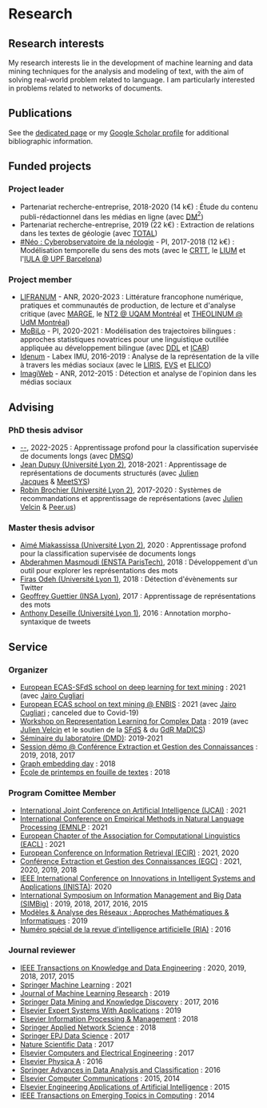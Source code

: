 # Research

## Research interests

My research interests lie in the development of machine learning and data mining techniques for the analysis and modeling of text, with the aim of solving real-world problem related to language. I am particularly interested in problems related to networks of documents.

## Publications

See the [dedicated page](publications) or my [Google Scholar profile](https://scholar.google.com/citations?user=mM_oO18AAAAJ) for additional bibliographic information.

## Funded projects

### Project leader

- Partenariat recherche-entreprise, 2018-2020 (14 k€) : Étude du contenu publi-rédactionnel dans les médias en ligne (avec [DM$^2$](https://dmsq.io))
- Partenariat recherche-entreprise, 2019 (22 k€) : Extraction de relations dans les textes de géologie (avec [TOTAL](https://www.total.com))
- [#Néo : Cyberobservatoire de la néologie](#) - PI, 2017-2018 (12 k€) : Modélisation temporelle du sens des mots (avec le [CRTT](https://crtt.univ-lyon2.fr/bienvenue-sur-le-site-du-crtt-e-a-4162--582984.kjsp), le [LIUM](https://lium.univ-lemans.fr) et l'[IULA @ UPF Barcelona](https://www.upf.edu/web/iula))

### Project member

- [LIFRANUM](https://marge.univ-lyon3.fr/projet-lifranum) - ANR, 2020-2023 : Littérature francophone numérique, pratiques et communautés de production, de lecture et d'analyse critique (avec [MARGE](#), le [NT2 @ UQAM Montréal](#) et [THEOLINUM @ UdM Montréal](#))
- [MoBiLo](#) - PI, 2020-2021 : Modélisation des trajectoires bilingues : approches statistiques novatrices pour une linguistique outillée appliquée au développement bilingue (avec [DDL](#) et [ICAR](#))
- [Idenum](http://imu.universite-lyon.fr/projet/idenum-identites-numeriques-urbaines/) - Labex IMU, 2016-2019 : Analyse de la représentation de la ville à travers les médias sociaux (avec le [LIRIS](#), [EVS](#) et [ELICO](#))
- [ImagiWeb](http://mediamining.univ-lyon2.fr/velcin/imagiweb/) - ANR, 2012-2015 : Détection et analyse de l'opinion dans les médias sociaux

## Advising

### PhD thesis advisor

- [--](), 2022-2025 : Apprentissage profond pour la classification supervisée de documents longs (avec [DMSQ](#))
- [Jean Dupuy (Université Lyon 2)](http://mediamining.univ-lyon2.fr/people/guille/research.php#), 2018-2021 : Apprentissage de représentations de documents structurés (avec [Julien Jacques](http://eric.univ-lyon2.fr/~jjacques/) & [MeetSYS](http://meetsys.com/)) 
- [Robin Brochier (Université Lyon 2)](http://mediamining.univ-lyon2.fr/people/guille/research.php#), 2017-2020 : Systèmes de recommandations et apprentissage de représentations (avec [Julien Velcin](http://mediamining.univ-lyon2.fr/velcin/) & [Peer.us](http://peer.us/))

### Master thesis advisor

- [Aimé Miakassissa (Université Lyon 2)](#), 2020 : Apprentissage profond pour la classification supervisée de documents longs
- [Abderahmen Masmoudi (ENSTA ParisTech)](http://mediamining.univ-lyon2.fr/people/guille/research.php#), 2018 : Développement d'un outil pour explorer les représentations des mots
- [Firas Odeh (Université Lyon 1)](http://mediamining.univ-lyon2.fr/people/guille/research.php#), 2018 : Détection d'évènements sur Twitter
- [Geoffrey Guettier (INSA Lyon)](http://mediamining.univ-lyon2.fr/people/guille/research.php#), 2017 : Apprentissage de représentations des mots
- [Anthony Deseille (Université Lyon 1)](http://mediamining.univ-lyon2.fr/people/guille/research.php#), 2016 : Annotation morpho-syntaxique de tweets

## Service

### Organizer

- [European ECAS-SFdS school on deep learning for text mining](#) : 2021 (avec [Jairo Cugliari](http://eric.univ-lyon2.fr/jcugliari/)
- [European ECAS school on text mining @ ENBIS](https://www.enbis.org/activities/events/current/631_ENBIS_20_Pre_Conference_Event__Joint_ECAS_ENBIS_1_Day_Summer_Course___POSTPONED/) : 2021 (avec [Jairo Cugliari](http://eric.univ-lyon2.fr/jcugliari/) ; canceled due to Covid-19)
- [Workshop on Representation Learning for Complex Data](http://mediamining.univ-lyon2.fr/workshop2019/) : 2019 (avec [Julien Velcin](http://mediamining.univ-lyon2.fr/velcin/) et le soutien de la [SFdS](#) & du [GdR MaDICS](#))
- [Séminaire du laboratoire (DMD)](#): 2019-2021
- [Session démo @ Conférence Extraction et Gestion des Connaissances](http://www.egc.asso.fr/category/manifestations/conferences) : 2019, 2018, 2017
- [Graph embedding day](http://ged2018.sci-web.net) : 2018
- [École de printemps en fouille de textes](https://eric.univ-lyon2.fr/textmining/) : 2018

### Program Comittee Member

- [International Joint Conference on Artificial Intelligence (IJCAI)](#) : 2021
- [International Conference on Empirical Methods in Natural Language Processing (EMNLP](#) : 2021
- [European Chapter of the Association for Computational Linguistics (EACL)](#) : 2021
- [European Conference on Information Retrieval (ECIR)](https://link.springer.com/conference/ecir) : 2021, 2020
- [Conférence Extraction et Gestion des Connaissances (EGC)](http://www.egc.asso.fr/category/manifestations/conferences) : 2021, 2020, 2019, 2018
- [IEEE International Conference on Innovations in Intelligent Systems and Applications (INISTA)](http://inista.org): 2020
- [International Symposium on Information Management and Big Data (SIMBig)](https://simbig.org) : 2019, 2018, 2017, 2016, 2015
- [Modèles & Analyse des Réseaux : Approches Mathématiques & Informatiques](https://lipn.univ-paris13.fr/marami/MARAMI/Accueil.html) : 2019
- [Numéro spécial de la revue d'intelligence artificielle (RIA)](#) : 2016

### Journal reviewer

- [IEEE Transactions on Knowledge and Data Engineering](#) : 2020, 2019, 2018, 2017, 2015
- [Springer Machine Learning]() : 2021
- [Journal of Machine Learning Research](#) : 2019
- [Springer Data Mining and Knowledge Discovery](#) : 2017, 2016
- [Elsevier Expert Systems With Applications](#) : 2019
- [Elsevier Information Processing & Management](#) : 2018
- [Springer Applied Network Science](#) : 2018
- [Springer EPJ Data Science](#) : 2017
- [Nature Scientific Data](#) : 2017
- [Elsevier Computers and Electrical Engineering](#) : 2017
- [Elsevier Physica A](#) : 2016
- [Springer Advances in Data Analysis and Classification](#) : 2016
- [Elsevier Computer Communications](#) : 2015, 2014
- [Elsevier Engineering Applications of Artificial Intelligence](#) : 2015 
- [IEEE Transactions on Emerging Topics in Computing](#) : 2014
